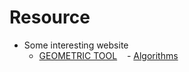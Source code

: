 # Resource
- Some interesting website
    - [GEOMETRIC TOOL](https://www.geometrictools.com/index.html)
    - [Algorithms](https://algs4.cs.princeton.edu/home/)
